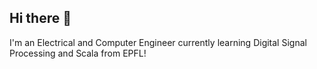 ## Hi there 👋

I'm an Electrical and Computer Engineer currently learning Digital Signal Processing and Scala from EPFL!
